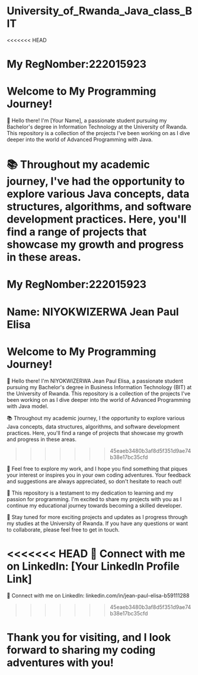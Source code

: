 # University_of_Rwanda_Java_class_BIT
<<<<<<< HEAD

# My RegNomber:222015923

# Welcome to My Programming Journey!

👋 Hello there! I'm [Your Name], a passionate student pursuing my Bachelor's degree in Information Technology at the University of Rwanda. This repository is a collection of the projects I've been working on as I dive deeper into the world of Advanced Programming with Java.

📚 Throughout my academic journey, I've had the opportunity to explore various Java concepts, data structures, algorithms, and software development practices. Here, you'll find a range of projects that showcase my growth and progress in these areas.
=======
# My RegNomber:222015923
# Name: NIYOKWIZERWA Jean Paul Elisa

# Welcome to My Programming Journey!

👋 Hello there! I'm NIYOKWIZERWA Jean Paul Elisa, a passionate student pursuing my Bachelor's degree in Business Information Technology (BIT) at the University of Rwanda. This repository is a collection of the projects I've been working on as I dive deeper into the world of Advanced Programming with Java model.

📚 Throughout my academic journey, I the opportunity to explore various Java concepts, data structures, algorithms, and software development practices. Here, you'll find a range of projects that showcase my growth and progress in these areas.
>>>>>>> 45eaeb3480b3af8d5f351d9ae74b38e17bc35cfd

🌟 Feel free to explore my work, and I hope you find something that piques your interest or inspires you in your own coding adventures. Your feedback and suggestions are always appreciated, so don't hesitate to reach out!

📜 This repository is a testament to my dedication to learning and my passion for programming. I'm excited to share my projects with you as I continue my educational journey towards becoming a skilled developer.

🚀 Stay tuned for more exciting projects and updates as I progress through my studies at the University of Rwanda. If you have any questions or want to collaborate, please feel free to get in touch.

<<<<<<< HEAD
🔗 Connect with me on LinkedIn: [Your LinkedIn Profile Link]
=======
🔗 Connect with me on LinkedIn: linkedin.com/in/jean-paul-elisa-b59111288
>>>>>>> 45eaeb3480b3af8d5f351d9ae74b38e17bc35cfd

# Thank you for visiting, and I look forward to sharing my coding adventures with you!
